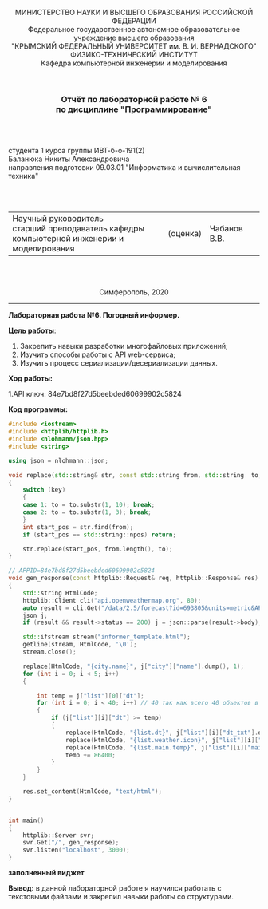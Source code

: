 <p align="center">МИНИСТЕРСТВО НАУКИ  И ВЫСШЕГО ОБРАЗОВАНИЯ РОССИЙСКОЙ ФЕДЕРАЦИИ<br>
Федеральное государственное автономное образовательное учреждение высшего образования<br>
"КРЫМСКИЙ ФЕДЕРАЛЬНЫЙ УНИВЕРСИТЕТ им. В. И. ВЕРНАДСКОГО"<br>
ФИЗИКО-ТЕХНИЧЕСКИЙ ИНСТИТУТ<br>
Кафедра компьютерной инженерии и моделирования</p>

<br>

<h3 align="center">Отчёт по лабораторной работе № 6<br> по дисциплине "Программирование"</h3>

<br><br>

<p>студента 1 курса группы ИВТ-б-о-191(2)<br>
Баланюка Никиты Александровича<br>
направления подготовки 09.03.01 "Информатика и вычислительная техника"</p>

<br><br>

<table>
<tr><td>Научный руководитель<br> старший преподаватель кафедры<br> компьютерной инженерии и моделирования</td>
<td>(оценка)</td>
<td>Чабанов В.В.</td>
</tr>
</table>

<br><br>

<p align="center">Симферополь, 2020</p>
<hr>



**Лабораторная работа №6. Погодный информер.**

**<u>Цель работы</u>**: 

1. Закрепить навыки разработки многофайловыx приложений;
2. Изучить способы работы с API web-сервиса;
3. Изучить процесс сериализации/десериализации данных.

**Ход работы:**

1.API ключ: 84e7bd8f27d5beebded60699902c5824

**Код программы:** 

``` c++
#include <iostream>
#include <httplib/httplib.h>
#include <nlohmann/json.hpp>
#include <string>

using json = nlohmann::json;

void replace(std::string& str, const std::string from, std::string  to, int key)
{
	switch (key)
	{
	case 1: to = to.substr(1, 10); break;
	case 2: to = to.substr(1, 3); break;
	}
	int start_pos = str.find(from);
	if (start_pos == std::string::npos) return;

	str.replace(start_pos, from.length(), to);
}

// APPID=84e7bd8f27d5beebded60699902c5824
void gen_response(const httplib::Request& req, httplib::Response& res)
{
	std::string HtmlCode;
	httplib::Client cli("api.openweathermap.org", 80);
	auto result = cli.Get("/data/2.5/forecast?id=693805&units=metric&APPID=84e7bd8f27d5beebded60699902c5824");
	json j;
	if (result && result->status == 200) j = json::parse(result->body);

	std::ifstream stream("informer_template.html");
	getline(stream, HtmlCode, '\0');
	stream.close();

	replace(HtmlCode, "{city.name}", j["city"]["name"].dump(), 1);
	for (int i = 0; i < 5; i++)
	{

		int temp = j["list"][0]["dt"];
		for (int i = 0; i < 40; i++) // 40 так как всего 40 объектов в list(5 дней каждые 3 часа, это 8 в день, всего 40)
		{
			if (j["list"][i]["dt"] >= temp)
			{
				replace(HtmlCode, "{list.dt}", j["list"][i]["dt_txt"].dump(), 1);
				replace(HtmlCode, "{list.weather.icon}", j["list"][i]["weather"][0]["icon"].dump(), 2);
				replace(HtmlCode, "{list.main.temp}", j["list"][i]["main"]["temp"].dump(), 0);
				temp += 86400;
			}
		}
	}

	res.set_content(HtmlCode, "text/html");
}


int main()
{
	httplib::Server svr;
	svr.Get("/", gen_response);
	svr.listen("localhost", 3000);
}
```
**заполненный виджет**



**Вывод:** в данной лабораторной работе я научился работать с текстовыми файлами и закрепил навыки работы со структурами.
